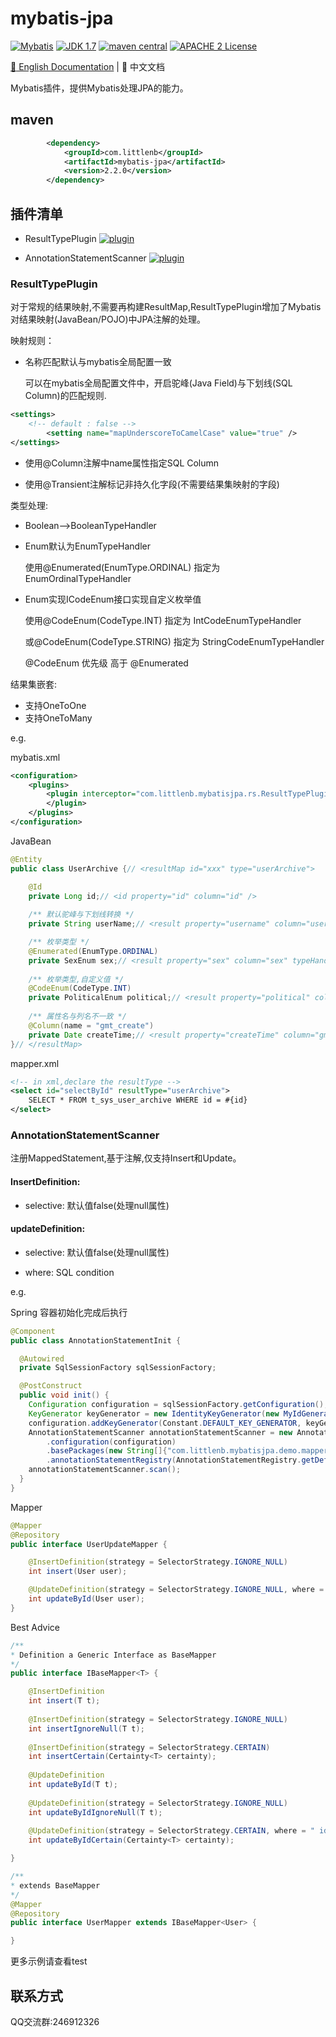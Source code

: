 # mybatis-jpa

[![Mybatis](https://img.shields.io/badge/mybatis-3.4.x-brightgreen.svg)](https://maven-badges.herokuapp.com/maven-central/org.mybatis/mybatis)
[![JDK 1.7](https://img.shields.io/badge/JDK-1.7-green.svg)]()
[![maven central](https://img.shields.io/badge/version-2.2.0-brightgreen.svg)](http://search.maven.org/#artifactdetails%7Ccom.github.cnsvili%7Cmybatis-jpa%7C2.1.3%7C)
[![APACHE 2 License](https://img.shields.io/badge/license-Apache2-blue.svg?style=flat)](LICENSE)

[:book: English Documentation](README-EN.md) | :book: 中文文档

Mybatis插件，提供Mybatis处理JPA的能力。

## maven

```xml
        <dependency>
            <groupId>com.littlenb</groupId>
            <artifactId>mybatis-jpa</artifactId>
            <version>2.2.0</version>
        </dependency>
```

## 插件清单

+ ResultTypePlugin [![plugin](https://img.shields.io/badge/plugin-resolved-green.svg)]()

+ AnnotationStatementScanner [![plugin](https://img.shields.io/badge/plugin-resolved-green.svg)]()

### ResultTypePlugin

对于常规的结果映射,不需要再构建ResultMap,ResultTypePlugin增加了Mybatis对结果映射(JavaBean/POJO)中JPA注解的处理。

映射规则：

+ 名称匹配默认与mybatis全局配置一致

  可以在mybatis全局配置文件中，开启驼峰(Java Field)与下划线(SQL Column)的匹配规则.

```xml
<settings>
    <!-- default : false -->
		<setting name="mapUnderscoreToCamelCase" value="true" />
</settings>
```

+ 使用@Column注解中name属性指定SQL Column

+ 使用@Transient注解标记非持久化字段(不需要结果集映射的字段)

类型处理:

+ Boolean-->BooleanTypeHandler

+ Enum默认为EnumTypeHandler

  使用@Enumerated(EnumType.ORDINAL) 指定为 EnumOrdinalTypeHandler

+ Enum实现ICodeEnum接口实现自定义枚举值

  使用@CodeEnum(CodeType.INT) 指定为 IntCodeEnumTypeHandler
  
  或@CodeEnum(CodeType.STRING) 指定为 StringCodeEnumTypeHandler
  
  @CodeEnum 优先级 高于 @Enumerated

结果集嵌套:

+ 支持OneToOne
+ 支持OneToMany

e.g.

mybatis.xml

```xml
<configuration>
    <plugins>
		<plugin interceptor="com.littlenb.mybatisjpa.rs.ResultTypePlugin">
		</plugin>
	</plugins>
</configuration>
```

JavaBean

```JAVA
@Entity
public class UserArchive {// <resultMap id="xxx" type="userArchive">

    @Id
    private Long id;// <id property="id" column="id" />
                           
    /** 默认驼峰与下划线转换 */
    private String userName;// <result property="username" column="user_name"/>

    /** 枚举类型 */
    @Enumerated(EnumType.ORDINAL)
    private SexEnum sex;// <result property="sex" column="sex" typeHandler=EnumOrdinalTypeHandler/>
    
    /** 枚举类型,自定义值 */
    @CodeEnum(CodeType.INT)
    private PoliticalEnum political;// <result property="political" column="political" typeHandler=IntCodeEnumTypeHandler/>
    
    /** 属性名与列名不一致 */
    @Column(name = "gmt_create")
    private Date createTime;// <result property="createTime" column="gmt_create"/>
}// </resultMap>
```

mapper.xml

```xml
<!-- in xml,declare the resultType -->
<select id="selectById" resultType="userArchive">
	SELECT * FROM t_sys_user_archive WHERE id = #{id}
</select>
```

### AnnotationStatementScanner

注册MappedStatement,基于注解,仅支持Insert和Update。

#### InsertDefinition:

+ selective: 默认值false(处理null属性)

#### updateDefinition:

+ selective: 默认值false(处理null属性)

+ where: SQL condition

e.g.

Spring 容器初始化完成后执行

```java
@Component
public class AnnotationStatementInit {

  @Autowired
  private SqlSessionFactory sqlSessionFactory;

  @PostConstruct
  public void init() {
    Configuration configuration = sqlSessionFactory.getConfiguration();
    KeyGenerator keyGenerator = new IdentityKeyGenerator(new MyIdGenerator());
    configuration.addKeyGenerator(Constant.DEFAULT_KEY_GENERATOR, keyGenerator);
    AnnotationStatementScanner annotationStatementScanner = new AnnotationStatementScanner.Builder()
        .configuration(configuration)
        .basePackages(new String[]{"com.littlenb.mybatisjpa.demo.mapper"})
        .annotationStatementRegistry(AnnotationStatementRegistry.getDefaultRegistry()).build();
    annotationStatementScanner.scan();
  }
}
```

Mapper

```Java
@Mapper
@Repository
public interface UserUpdateMapper {

    @InsertDefinition(strategy = SelectorStrategy.IGNORE_NULL)
    int insert(User user);

    @UpdateDefinition(strategy = SelectorStrategy.IGNORE_NULL, where = " id = #{id}")
    int updateById(User user);
}
```

Best Advice

```java
/**
* Definition a Generic Interface as BaseMapper 
*/
public interface IBaseMapper<T> {

    @InsertDefinition
    int insert(T t);
  
    @InsertDefinition(strategy = SelectorStrategy.IGNORE_NULL)
    int insertIgnoreNull(T t);
  
    @InsertDefinition(strategy = SelectorStrategy.CERTAIN)
    int insertCertain(Certainty<T> certainty);
  
    @UpdateDefinition
    int updateById(T t);
  
    @UpdateDefinition(strategy = SelectorStrategy.IGNORE_NULL)
    int updateByIdIgnoreNull(T t);
  
    @UpdateDefinition(strategy = SelectorStrategy.CERTAIN, where = " id = #{entity.id}")
    int updateByIdCertain(Certainty<T> certainty);

}

/**
* extends BaseMapper
*/
@Mapper
@Repository
public interface UserMapper extends IBaseMapper<User> {

}
```

更多示例请查看test

## 联系方式
QQ交流群:246912326
